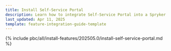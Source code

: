 ```yaml
---
title: Install Self-Service Portal
description: Learn how to integrate Self-Service Portal into a Spryker project
last_updated: Apr 11, 2025
template: feature-integration-guide-template
---
```


{% include pbc/all/install-features/202505.0/install-self-service-portal.md %} <!-- To edit, see /_includes/pbc/all/install-features/202505.0/install-self-service-portal.md -->
